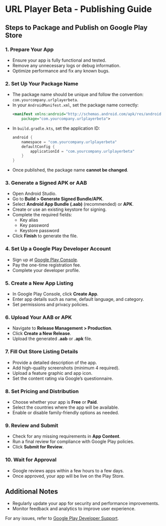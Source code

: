# URL Player Beta - Publishing Guide

## Steps to Package and Publish on Google Play Store

### 1. Prepare Your App
- Ensure your app is fully functional and tested.
- Remove any unnecessary logs or debug information.
- Optimize performance and fix any known bugs.

### 2. Set Up Your Package Name
- The package name should be unique and follow the convention: `com.yourcompany.urlplayerbeta`.
- In your `AndroidManifest.xml`, set the package name correctly:
  ```xml
  <manifest xmlns:android="http://schemas.android.com/apk/res/android"
      package="com.yourcompany.urlplayerbeta">
  ```
- In `build.gradle.kts`, set the application ID:
  ```kotlin
  android {
      namespace = "com.yourcompany.urlplayerbeta"
      defaultConfig {
          applicationId = "com.yourcompany.urlplayerbeta"
      }
  }
  ```
- Once published, the package name **cannot be changed**.

### 3. Generate a Signed APK or AAB
- Open Android Studio.
- Go to **Build > Generate Signed Bundle/APK**.
- Select **Android App Bundle (.aab)** (recommended) or **APK**.
- Create or use an existing keystore for signing.
- Complete the required fields:
  - Key alias
  - Key password
  - Keystore password
- Click **Finish** to generate the file.

### 4. Set Up a Google Play Developer Account
- Sign up at [Google Play Console](https://play.google.com/console/).
- Pay the one-time registration fee.
- Complete your developer profile.

### 5. Create a New App Listing
- In Google Play Console, click **Create App**.
- Enter app details such as name, default language, and category.
- Set permissions and privacy policies.

### 6. Upload Your AAB or APK
- Navigate to **Release Management > Production**.
- Click **Create a New Release**.
- Upload the generated **.aab** or **.apk** file.

### 7. Fill Out Store Listing Details
- Provide a detailed description of the app.
- Add high-quality screenshots (minimum 4 required).
- Upload a feature graphic and app icon.
- Set the content rating via Google’s questionnaire.

### 8. Set Pricing and Distribution
- Choose whether your app is **Free** or **Paid**.
- Select the countries where the app will be available.
- Enable or disable family-friendly options as needed.

### 9. Review and Submit
- Check for any missing requirements in **App Content**.
- Run a final review for compliance with Google Play policies.
- Click **Submit for Review**.

### 10. Wait for Approval
- Google reviews apps within a few hours to a few days.
- Once approved, your app will be live on the Play Store.

## Additional Notes
- Regularly update your app for security and performance improvements.
- Monitor feedback and analytics to improve user experience.

For any issues, refer to [Google Play Developer Support](https://support.google.com/googleplay/android-developer).

